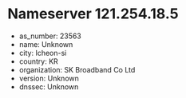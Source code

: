 # Nameserver 121.254.18.5

* as_number: 23563
* name: Unknown
* city: Icheon-si
* country: KR
* organization: SK Broadband Co Ltd
* version: Unknown
* dnssec: Unknown
